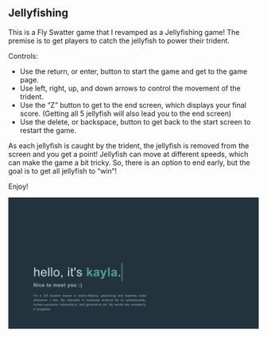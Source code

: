 ## Jellyfishing

This is a Fly Swatter game that I revamped as a Jellyfishing game! The premise is to get players to catch the jellyfish to power their trident.

Controls:
- Use the return, or enter, button to start the game and get to the game page.
- Use left, right, up, and down arrows to control the movement of the trident.
- Use the “Z” button to get to the end screen, which displays your final score. (Getting all 5 jellyfish will also lead you to the end screen)
- Use the delete, or backspace, button to get back to the start screen to restart the game.

As each jellyfish is caught by the trident, the jellyfish is removed from the screen and you get a point! Jellyfish can move at different speeds, which can make the game a bit tricky. So, there is an option to end early, but the goal is to get all jellyfish to “win”!

Enjoy!

![Image of personal website](https://github.com/km-verde/km-ver.github.io/blob/main/images/portfolioImg.png)
